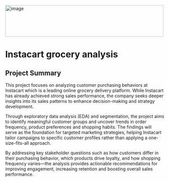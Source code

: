 <img width="501" height="100" alt="image" src="https://github.com/user-attachments/assets/149a2092-75d7-415d-96a5-5aecacdfdc94" />

# Instacart grocery analysis
## Project Summary
This project focuses on analyzing customer purchasing behaviors at Instacart which is a leading online grocery delivery platform. While Instacart has already achieved strong sales performance, the company seeks deeper insights into its sales patterns to enhance decision-making and strategy development.

Through exploratory data analysis (EDA) and segmentation, the project aims to identify meaningful customer groups and uncover trends in order frequency, product preferences and shopping habits. The findings will serve as the foundation for targeted marketing strategies, helping Instacart tailor campaigns to specific customer profiles rather than applying a one-size-fits-all approach.

By addressing key stakeholder questions such as how customers differ in their purchasing behavior, which products drive loyalty, and how shopping frequency varies—the analysis provides actionable recommendations for improving engagement, increasing retention and boosting overall sales performance.
